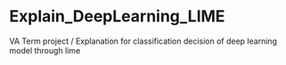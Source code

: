 # Explain_DeepLearning_LIME
VA Term project / Explanation for classification decision of deep learning model through lime
